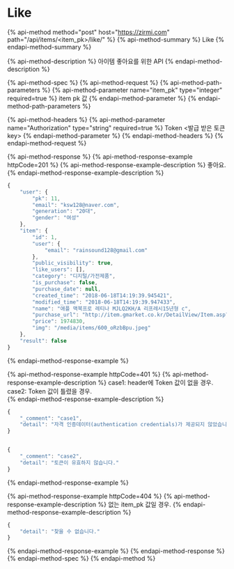 # Like

{% api-method method="post" host="https://zirmi.com" path="/api/items/<item\_pk>/like/" %}
{% api-method-summary %}
Like
{% endapi-method-summary %}

{% api-method-description %}
아이템 좋아요를 위한 API 
{% endapi-method-description %}

{% api-method-spec %}
{% api-method-request %}
{% api-method-path-parameters %}
{% api-method-parameter name="item\_pk" type="integer" required=true %}
item pk 값 
{% endapi-method-parameter %}
{% endapi-method-path-parameters %}

{% api-method-headers %}
{% api-method-parameter name="Authorization" type="string" required=true %}
Token &lt;발급 받은 토큰 key&gt; 
{% endapi-method-parameter %}
{% endapi-method-headers %}
{% endapi-method-request %}

{% api-method-response %}
{% api-method-response-example httpCode=201 %}
{% api-method-response-example-description %}
좋아요.
{% endapi-method-response-example-description %}

```javascript
{
    "user": {
        "pk": 11,
        "email": "ksw128@naver.com",
        "generation": "20대",
        "gender": "여성"
    },
    "item": {
        "id": 1,
        "user": {
            "email": "rainsound128@gmail.com"
        },
        "public_visibility": true,
        "like_users": [],
        "category": "디지털/가전제품",
        "is_purchase": false,
        "purchase_date": null,
        "created_time": "2018-06-18T14:19:39.945421",
        "modified_time": "2018-06-18T14:19:39.947433",
        "name": "애플 맥북프로 레티나 MJLQ2KH/A 리프레시15년형 c",
        "purchase_url": "http://item.gmarket.co.kr/DetailView/Item.asp?goodscode=784175855",
        "price": 1974830,
        "img": "/media/items/600_oRzbBpu.jpeg"
    },
    "result": false
}
```
{% endapi-method-response-example %}

{% api-method-response-example httpCode=401 %}
{% api-method-response-example-description %}
case1: header에 Token 값이 없을 경우.   
case2: Token 값이 틀렸을 경우.  
{% endapi-method-response-example-description %}
```javascript
{
    "_comment": "case1",
    "detail": "자격 인증데이터(authentication credentials)가 제공되지 않았습니다."
}


{
    "_comment": "case2",
    "detail": "토큰이 유효하지 않습니다."
}
```
{% endapi-method-response-example %}

{% api-method-response-example httpCode=404 %}
{% api-method-response-example-description %}
없는 item_pk 값일 경우.
{% endapi-method-response-example-description %}
```javascript
{
    "detail": "찾을 수 없습니다."
}
```
{% endapi-method-response-example %}
{% endapi-method-response %}
{% endapi-method-spec %}
{% endapi-method %}



